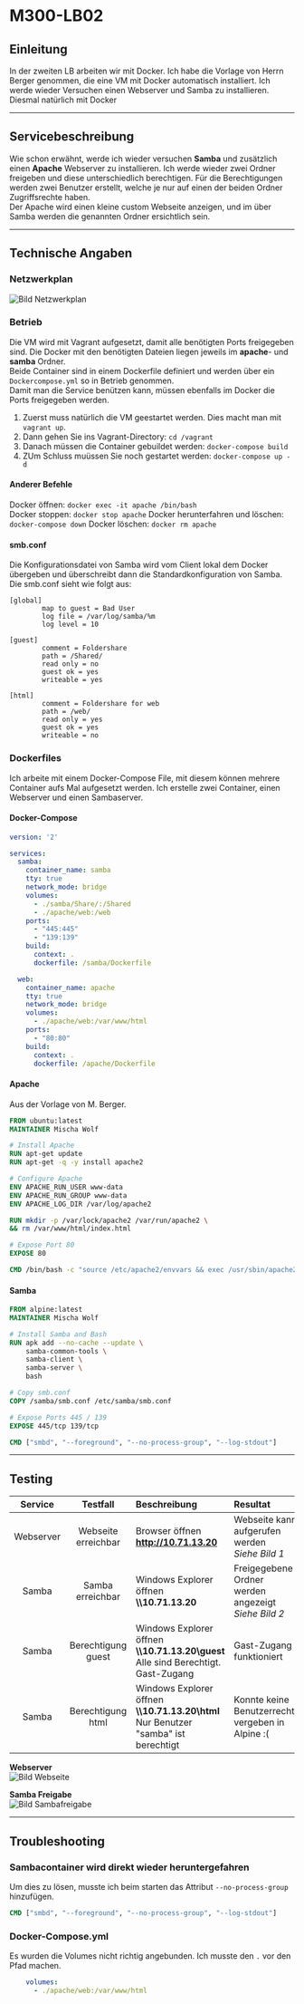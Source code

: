 # M300-LB02
## Einleitung
In der zweiten LB arbeiten wir mit Docker. Ich habe die Vorlage von Herrn Berger genommen, die eine VM mit Docker automatisch installiert.
Ich werde wieder Versuchen einen Webserver und Samba zu installieren. Diesmal natürlich mit Docker
***

## Servicebeschreibung
Wie schon erwähnt, werde ich wieder versuchen **Samba** und zusätzlich einen **Apache** Webserver zu installieren. Ich werde wieder zwei Ordner freigeben und diese unterschiedlich berechtigen. 
Für die Berechtigungen werden zwei Benutzer erstellt, welche je nur auf einen der beiden Ordner Zugriffsrechte haben.    
Der Apache wird einen kleine custom Webseite anzeigen, und im über Samba werden die genannten Ordner ersichtlich sein.
***

## Technische Angaben

### Netzwerkplan
![Bild Netzwerkplan](Images/LB02-Netzwerkplan.png) 

### Betrieb
Die VM wird mit Vagrant aufgesetzt, damit alle benötigten Ports freigegeben sind. Die Docker mit den benötigten Dateien liegen jeweils im **apache**- und **samba** Ordner.  
Beide Container sind in einem Dockerfile definiert und werden über ein `Dockercompose.yml` so in Betrieb genommen.   
Damit man die Service benützen kann, müssen ebenfalls im Docker die Ports freigegeben werden.     

1. Zuerst muss natürlich die VM geestartet werden. Dies macht man mit `vagrant up`.
2. Dann gehen Sie ins Vagrant-Directory:         `cd /vagrant`
3. Danach müssen die Container gebuildet werden: `docker-compose build`
4. ZUm Schluss muüssen Sie noch gestartet werden:   `docker-compose up -d`

#### Anderer Befehle
Docker öffnen:                        `docker exec -it apache /bin/bash`    
Docker stoppen:                       `docker stop apache`
Docker herunterfahren und löschen:    `docker-compose down` 
Docker löschen:                       `docker rm apache`  

#### smb.conf
Die Konfigurationsdatei von Samba wird vom Client lokal dem Docker übergeben und überschreibt dann die Standardkonfiguration von Samba. Die smb.conf sieht wie folgt aus:

```Properties
[global]
        map to guest = Bad User
        log file = /var/log/samba/%m
        log level = 10

[guest]
        comment = Foldershare
        path = /Shared/
        read only = no
        guest ok = yes
        writeable = yes

[html]
        comment = Foldershare for web
        path = /web/
        read only = yes
        guest ok = yes
        writeable = no
```
### Dockerfiles
Ich arbeite mit einem Docker-Compose File, mit diesem können mehrere Container aufs Mal aufgesetzt werden. Ich erstelle zwei Container, einen Webserver und einen Sambaserver.
#### Docker-Compose
```yml
version: '2'

services:
  samba:
    container_name: samba
    tty: true
    network_mode: bridge
    volumes:
      - ./samba/Share/:/Shared
      - ./apache/web:/web
    ports:
      - "445:445"
      - "139:139"
    build:
      context: .
      dockerfile: /samba/Dockerfile

  web:
    container_name: apache
    tty: true
    network_mode: bridge
    volumes:
      - ./apache/web:/var/www/html
    ports:
      - "80:80"
    build:
      context: .
      dockerfile: /apache/Dockerfile
```
#### Apache
Aus der Vorlage von M. Berger.
```Dockerfile
FROM ubuntu:latest
MAINTAINER Mischa Wolf

# Install Apache
RUN apt-get update
RUN apt-get -q -y install apache2 

# Configure Apache
ENV APACHE_RUN_USER www-data
ENV APACHE_RUN_GROUP www-data
ENV APACHE_LOG_DIR /var/log/apache2

RUN mkdir -p /var/lock/apache2 /var/run/apache2 \
&& rm /var/www/html/index.html

# Expose Port 80
EXPOSE 80

CMD /bin/bash -c "source /etc/apache2/envvars && exec /usr/sbin/apache2 -DFOREGROUND"
```
#### Samba
```Dockerfile
FROM alpine:latest
MAINTAINER Mischa Wolf

# Install Samba and Bash
RUN apk add --no-cache --update \
    samba-common-tools \
    samba-client \
    samba-server \
    bash

# Copy smb.conf
COPY /samba/smb.conf /etc/samba/smb.conf

# Expose Ports 445 / 139
EXPOSE 445/tcp 139/tcp

CMD ["smbd", "--foreground", "--no-process-group", "--log-stdout"]
```
***

## Testing
| Service | Testfall | Beschreibung | Resultat |
|:--:|:--:|:--|:--|
| Webserver | Webseite erreichbar | Browser öffnen<br>**http://10.71.13.20** | Webseite kann aufgerufen werden<br>*Siehe Bild 1* |
| Samba | Samba erreichbar | Windows Explorer öffnen<br> **\\\10.71.13.20** | Freigegebene Ordner<br>werden angezeigt<br>*Siehe Bild 2* |
| Samba | Berechtigung<br>guest | Windows Explorer öffnen<br> **\\\10.71.13.20\guest**<br>Alle sind Berechtigt. Gast-Zugang | Gast-Zugang funktioniert |
| Samba | Berechtigung<br>html | Windows Explorer öffnen<br> **\\\10.71.13.20\html**<br>Nur Benutzer "samba" ist berechtigt | Konnte keine Benutzerrechte vergeben in Alpine :( |

**Webserver**   
![Bild Webseite](Images/Webserver.png)

**Samba Freigabe**  
![Bild Sambafreigabe](Images/Samba.png)  
***

## Troubleshooting
### Sambacontainer wird direkt wieder heruntergefahren
Um dies zu lösen, musste ich beim starten das Attribut `--no-process-group` hinzufügen.

```Dockerfile
CMD ["smbd", "--foreground", "--no-process-group", "--log-stdout"]
```

### Docker-Compose.yml
Es wurden die Volumes nicht richtig angebunden. Ich musste den `.` vor den Pfad machen.
```yml
    volumes:
      - ./apache/web:/var/www/html
```